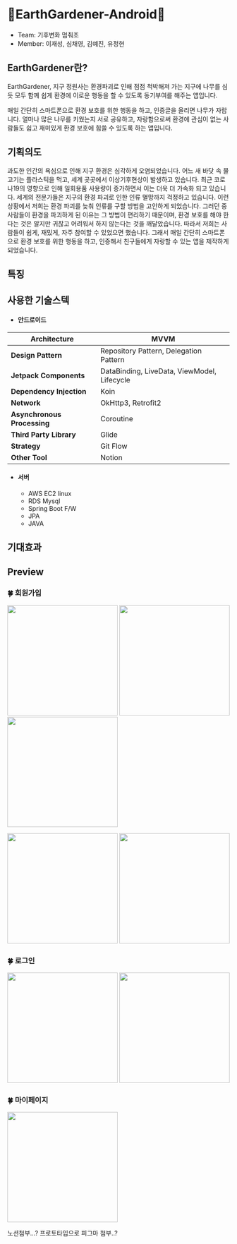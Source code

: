 # 🌳EarthGardener-Android🌳
- Team: 기후변화 멈춰조
- Member: 이재성, 심채영, 김예진, 유정현

## EarthGardener란?
EarthGardener, 지구 정원사는
환경파괴로 인해 점점 척박해져 가는 지구에 나무를 심듯
모두 함께 쉽게 환경에 이로운 행동을 할 수 있도록 동기부여를 해주는 앱입니다.

매일 간단히 스마트폰으로 환경 보호를 위한 행동을 하고, 인증글을 올리면 나무가 자랍니다.
얼마나 많은 나무를 키웠는지 서로 공유하고, 자랑함으로써 환경에 관심이 없는 사람들도 쉽고 재미있게 환경 보호에 힘쓸 수 있도록 하는 앱입니다.

## 기획의도 
과도한 인간의 욕심으로 인해 지구 환경은 심각하게 오염되었습니다. 
어느 새 바닷 속 물고기는 플라스틱을 먹고, 세계 곳곳에서 이상기후현상이 발생하고 있습니다.
최근 코로나19의 영향으로 인해 일회용품 사용량이 증가하면서 이는 더욱 더 가속화 되고 있습니다.
세계의 전문가들은 지구의 환경 파괴로 인한 인류 멸망까지 걱정하고 있습니다.
이런 상황에서 저희는 환경 파괴를 늦춰 인류를 구할 방법을 고안하게 되었습니다.
그러던 중 사람들이 환경을 파괴하게 된 이유는 그 방법이 편리하기 때문이며, 환경 보호를 해야 한다는 것은 알지만 귀찮고 어려워서 하지 않는다는 것을 깨달았습니다.
따라서 저희는 사람들이 쉽게, 재밌게, 자주 참여할 수 있었으면 했습니다.
그래서 매일 간단히 스마트폰으로 환경 보호를 위한 행동을 하고, 인증해서 친구들에게 자랑할 수 있는 앱을 제작하게 되었습니다.


## 특징


## 사용한 기술스텍
- #### 안드로이드

| **Architecture**            | MVVM                                                         |
| --------------------------- | ------------------------------------------------------------ |
| **Design Pattern**          | Repository Pattern, Delegation Pattern                       |
| **Jetpack Components**      | DataBinding, LiveData, ViewModel, Lifecycle                  |
| **Dependency Injection**    | Koin                                                         |
| **Network**                 | OkHttp3, Retrofit2                                           |
| **Asynchronous Processing** | Coroutine                                                    |
| **Third Party Library**     | Glide                                                        |
| **Strategy**                | Git Flow                                                     |
| **Other Tool**              | Notion                                                       |


- #### 서버
  - AWS EC2 linux
  - RDS Mysql
  - Spring Boot F/W
  - JPA
  - JAVA

## 기대효과
 

## Preview
### 🍀 회원가입

<img src = "https://user-images.githubusercontent.com/81751105/152607213-12718982-25e8-4ac1-b371-d4dfcdda1a1f.png" width = 250>      <img src = "https://user-images.githubusercontent.com/81751105/152607626-a531d503-ef58-44f9-9fa4-ff4104d43277.png" width = 250>      <img src = "https://user-images.githubusercontent.com/81751105/152607619-4c9c28b9-35b4-4f8a-a738-8d8328752c3a.png" width = 250>

<img src = "https://user-images.githubusercontent.com/81751105/152607931-de1519d4-19aa-427e-8fbd-4dc579a0eeeb.png" width = 250>      <img src = "https://user-images.githubusercontent.com/81751105/152608054-ee8b5c8f-d521-4e7d-8c54-436814556fce.png" width = 250>



### 🍀 로그인
<img src = "https://user-images.githubusercontent.com/81751105/152608279-bc2620b6-56d9-48f9-86f8-fa30d21aff0f.png" width = 250>      <img src = "https://user-images.githubusercontent.com/81751105/152608286-94faf5ed-6436-451c-b3e4-d21de96a6055.png" width = 250> 

### 🍀 마이페이지
<img src = "https://user-images.githubusercontent.com/81751105/152614777-0e485577-fd29-4e5e-8078-33acb611e50e.png" width = 250>


노션첨부...?
프로토타입으로 피그마 첨부..?
